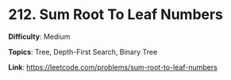 # 212. Sum Root To Leaf Numbers

**Difficulty**: Medium

**Topics**: Tree, Depth-First Search, Binary Tree

**Link**: https://leetcode.com/problems/sum-root-to-leaf-numbers
